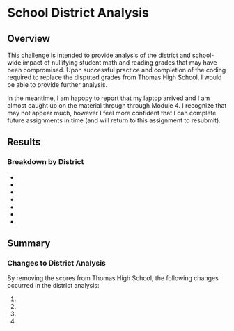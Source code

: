 # School District Analysis
## Overview

This challenge is intended to provide analysis of the district and school-wide impact of nullifying student math and reading grades that may have been compromised. Upon successful practice and completion of the coding required to replace the disputed grades from Thomas High School, I would be able to provide further analysis.

In the meantime, I am hapopy to report that my laptop arrived and I am almost caught up on the material through through Module 4. I recognize that may not appear much, however I feel more confident that I can complete future assignments in time (and will return to this assignment to resubmit). 

## Results
### Breakdown by District
-
-
-
-
-
-
-

## Summary
### Changes to District Analysis

By removing the scores from Thomas High School, the following changes occurred in the district analysis:

1.
 
2.

3.

4.
